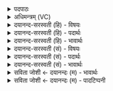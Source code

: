 <details><summary>पदपाठः</summary>

धूः। अ॒सि॒। धूर्व॑। धूर्व॑न्तं। धूर्व॑। तं। यः। अ॒स्मान्। धूर्व॑ति। तं। धू॒र्व॒। यं। व॒यं। धूर्वा॑मः। दे॒वाना॑म्। अ॒सि॒। वह्नि॑तम॒मिति॒ वह्नि॑ऽतमम्। सस्नि॑तम॒मिति॒ सस्नि॑ऽतमम्। पप्रि॑तम॒मिति॒ पप्रि॑ऽतमम्। जुष्ट॑तम॒मिति॒ जुष्ट॑ऽतमम्। दे॒व॒हूत॑म॒मिति दे॒व॒हूऽत॑मम्। ८।
</details>

<details><summary>अधिमन्त्रम् (VC)</summary>

- अग्निर्देवता
- परमेष्ठी प्रजापतिर्ऋषिः
- निचृत् अतिजगती
- निषादः
</details>

<details><summary>दयानन्द-सरस्वती (हि) - विषयः</summary>

सब क्रियाओं के धारण करनेवाले ईश्वर और पदार्थविद्या की सिद्धि के हेतु भौतिक अग्नि का उपदेश अगले मन्त्र में किया है ॥
</details>

<details><summary>दयानन्द-सरस्वती (हि) - पदार्थः</summary>

पदार्थान्वयभाषाः -  हे परमेश्वर ! आप (धूः) सब दोषों के नाश और जगत् की रक्षा करनेवाले (असि) हैं, इस कारण हम लोग इस बुद्धि से (देवानाम्) विद्वानों को विद्या मोक्ष और सुख में (वह्नितमम्) यथायोग्य पहुँचाने (सस्नितमम्) अतिशय कर के शुद्ध करने (पप्रितमम्) सब विद्या और आनन्द से संसार को पूर्ण करने (जुष्टतमम्) धार्मिक भक्तजनों के सेवा करने योग्य और (देवहूतमम्) विद्वानों की स्तुति करने योग्य आप की नित्य उपासना करते हैं। (यः) जो कोई द्वेषी, छली, कपटी, पापी, कामक्रोधादियुक्त मनुष्य (अस्मान्) धर्मात्मा और सब को सुख से युक्त करनेवाले हम लोगों को (धूर्वति) दुःख देता है और (यम्) जिस पापीजन को (वयम्) हम लोग (धूर्वामः) दुःख देते हैं, (तम्) उसको आप (धूर्व) शिक्षा कीजिये तथा जो सबसे द्रोह करने वा सबको दुःख देता है, उसको भी आप सदैव (धूर्व) ताड़ना कीजिये ॥८॥ हे शिल्पविद्या को जानने की इच्छा करनेवाले मनुष्य ! तू जो भौतिक अग्नि (धूः) सब पदार्थों का छेदन और अन्धकार का नाश करनेवाला (असि) है तथा जो कला चलाने की चतुराई से यानों में विद्वानों को (वह्नितमम्) सुख पहुँचाने (सस्नितमम्) शुद्धि होने का हेतु (पप्रितमम्) शिल्पविद्या का मुख्य साधन (जुष्टतमम्) कारीगर लोग जिस का सेवन करते हैं तथा जो (देवहूतमम्) विद्वानों को स्तुति करने योग्य अग्नि है, उस को (वयम्) हम लोग (धूर्वामः) ताड़ते हैं और जिसका सेवन युक्ति से न किया जाय तो (अस्मान्) हम लोगों को (धूर्वति) पीड़ा करता है, (तम्) उस (धूर्वन्तम्) पीड़ा करनेवाले अग्नि को (धूर्व) यानादिकों में युक्त कर तथा हे वीर पुरुष ! तुम (यः) जो दुष्ट शत्रु (अस्मान्) हम लोगों को (धूर्वति) दुःख देता है (तम्) उस को (धूर्व) नष्ट कर तथा जो कोई चोर आदि है, उसका भी (धूर्व) नाश कीजिये ॥८॥
</details>

<details><summary>दयानन्द-सरस्वती (हि) - भावार्थः</summary>

भावार्थभाषाः -  जो ईश्वर सब जगत् को धारण कर रहा है, वह पापी दुष्ट जीवों को उन के किये हुए पापों के अनुकूल दण्ड देकर दुःखयुक्त और धर्मात्मा पुरुषों को उत्तम कर्मों के अनुसार फल देके उन की रक्षा करता है, वही सब सुखों की प्राप्ति, आत्मा की शुद्धि कराने और पूर्ण विद्या का देनेवाला, विद्वानों के स्तुति करने योग्य तथा प्रीति और इष्ट बुद्धि से सेवा करने योग्य है, दूसरा कोई नहीं। तथा यह प्रत्यक्ष भौतिक अग्नि भी सम्पूर्ण शिल्पविद्याओं की क्रियाओं को सिद्ध करने तथा उनका मुख्य साधन और पृथिवी आदि पदार्थों में अपने प्रकाश अथवा उनकी प्राप्ति से श्रेष्ठ है, क्योंकि जिस से सिद्ध की हुई आग्नेय आदि उत्तम शस्त्रास्त्रविद्या से शत्रुओं का पराजय होता है, इस से यह भी विद्या की युक्तियों से होम और विमान आदि के सिद्ध करने के लिये सेवा करने के योग्य है ॥८॥
</details>

<details><summary>दयानन्द-सरस्वती (सं) - विषयः</summary>

अथ सर्वविद्याधारकेश्वरो विद्यासाधनीभूतो भौतिकोऽग्निश्चोपदिश्यते ॥
</details>

<details><summary>दयानन्द-सरस्वती (सं) - पदार्थः</summary>

पदार्थान्वयभाषाः -  हे परमेश्वर ! यतस्त्वं धूरसि सर्वाभिरक्षकश्चासि तस्माद्वयमिष्टबुद्ध्या देवानां वह्नितमं सस्नितमं पप्रितमं जुष्टतमं देवहूतमं त्वां नित्यमुपास्महे। योऽस्मान् धूर्वति यं च वयं धूर्वामस्तं त्वं धूर्व। यश्च सर्वद्रोही तमपि धूर्वन्तं सर्वहिंसकं सदैव धूर्व। इत्येकः। हे शिल्पविद्यां चिकीर्षो ! त्वं यो भौतिकोऽग्निधूः सर्वपदार्थच्छेदकत्वाद्धिंसको (असि) अस्ति तं कलाकौशलेन यानेषु सम्प्रयोजनीयं देवानां वह्नितमं सस्नितमं पप्रितमं जुष्टतमं देवहूतममग्निं [यं च] वयं धूर्वामस्ताडयामः। योऽयुक्त्या सेवितोऽस्मान् धूर्वति तं धूर्वन्तमग्निं धूर्व। हे वीर ! त्वं यो दुष्टशत्रुरस्मान् धूर्वति तमप्याग्नेयास्त्रेण धूर्व यश्च दस्युरस्ति तमपि धूर्व ॥८॥
</details>

<details><summary>दयानन्द-सरस्वती (सं) - भावार्थः</summary>

भावार्थभाषाः -  यो धातेश्वरः सर्वं जगद्दधाति पापिनो दुष्टान् जीवान् तत्कृतपापफलदानेन ताडयति धार्मिकांश्च रक्षति। सर्वसुखप्रापक आत्मशुद्धिकारकः पूर्णविद्याप्रदाता विद्वद्भिः स्तोतव्यः प्रीत्येष्टबुद्ध्या च सेवनीयोऽस्ति। स एव सर्वैर्मनुष्यैर्भजनीयः। तथैव योऽग्निः सकलशिल्पविद्याक्रियासाधकतमः पृथिव्यादिपदार्थानां मध्ये प्रकाशकप्रापकतमतया श्रेष्ठोऽस्ति। यस्य प्रयोगेणाग्नेयास्त्रादिविद्यया शत्रूणां पराजयो भवति स एव शिल्पिभिर्विद्यायुक्त्या होमयानक्रियासिध्यर्थं सेवनीयः ॥८॥
</details>

<details><summary>सविता जोशी ← दयानन्दः (म) - भावार्थः</summary>

भावार्थभाषाः -  जो ईश्वर जगाला धारण करतो, पापी दुष्ट जीवांना त्यांच्या पापानुसार दुःख भोगण्याची शिक्षा देतो व धार्मिक माणसांना उत्तम कर्मानुसार फळ देतो व त्यांचे रक्षण करतो तोच सर्व सुख देतो. तोच आत्म्याला शुद्ध करतो. पूर्ण विद्या देतो. विद्वान लोक त्याची स्तुती करतात. तोच भक्ती करण्यायोग्य आहे व शुद्ध बुद्धीने प्राप्त करण्यायोग्य आहे. दुसरा कुणीही नाही.
</details>

<details><summary>सविता जोशी ← दयानन्दः (म) - पादटिप्पनी</summary>

टिप्पणी:   हा भौतिक अग्नीसुद्धा शिल्पविद्या क्रियान्वित करण्याचे मुख्य साधन असून, पृथ्वीवरील प्रकाश व पदार्थांची प्राप्ती त्याच्यामुळेच होते. पृथ्वी इत्यादी पदार्थात तो स्थित असतो. त्यामुळे तो श्रेष्ठ आहे. त्याच्यामुळेच आग्नेय शस्त्रास्त्र विद्येने शत्रूंचा पराभव होतो त्यासाठी हा भौतिक अग्नी होम करणे, विमान चालविणे इत्यादींसाठी उपयोगात आणला पाहिजे.
</details>